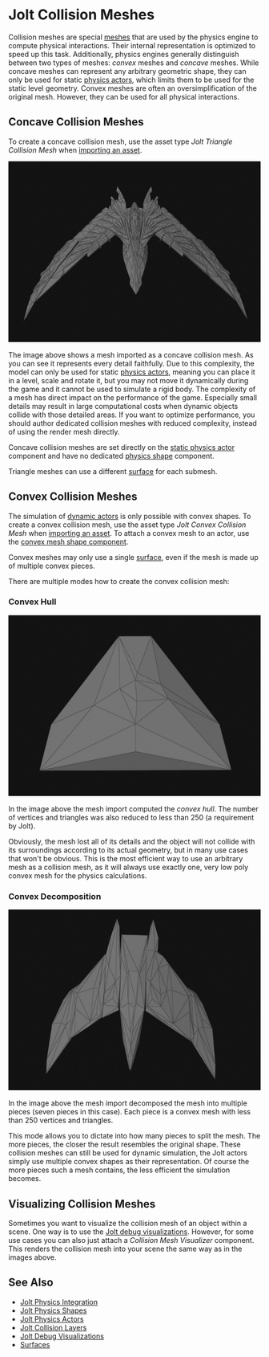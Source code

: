 # Jolt Collision Meshes

Collision meshes are special [meshes](../../../graphics/meshes/meshes-overview.md) that are used by the physics engine to compute physical interactions. Their internal representation is optimized to speed up this task. Additionally, physics engines generally distinguish between two types of meshes: *convex* meshes and *concave* meshes. While concave meshes can represent any arbitrary geometric shape, they can only be used for static [physics actors](../actors/jolt-actors.md), which limits them to be used for the static level geometry. Convex meshes are often an oversimplification of the original mesh. However, they can be used for all physical interactions.

## Concave Collision Meshes

To create a concave collision mesh, use the asset type *Jolt Triangle Collision Mesh* when [importing an asset](../../../assets/import-assets.md).

![Concave Collision Mesh](../media/jolt-colmesh-concave.jpg)

The image above shows a mesh imported as a concave collision mesh. As you can see it represents every detail faithfully. Due to this complexity, the model can only be used for static [physics actors](../actors/jolt-actors.md), meaning you can place it in a level, scale and rotate it, but you may not move it dynamically during the game and it cannot be used to simulate a rigid body. The complexity of a mesh has direct impact on the performance of the game. Especially small details may result in large computational costs when dynamic objects collide with those detailed areas. If you want to optimize performance, you should author dedicated collision meshes with reduced complexity, instead of using the render mesh directly.

Concave collision meshes are set directly on the [static physics actor](../actors/jolt-actors.md) component and have no dedicated [physics shape](jolt-shapes.md) component.

Triangle meshes can use a different [surface](../../../materials/surfaces.md) for each submesh.

## Convex Collision Meshes

The simulation of [dynamic actors](../actors/jolt-dynamic-actor-component.md) is only possible with convex shapes. To create a convex collision mesh, use the asset type *Jolt Convex Collision Mesh* when [importing an asset](../../../assets/import-assets.md). To attach a convex mesh to an actor, use the [convex mesh shape component](jolt-convex-shape-component.md).

Convex meshes may only use a single [surface](../../../materials/surfaces.md), even if the mesh is made up of multiple convex pieces.

There are multiple modes how to create the convex collision mesh:

### Convex Hull

![Convex Hull Collision Mesh](../media/jolt-colmesh-convex.jpg)

In the image above the mesh import computed the *convex hull*. The number of vertices and triangles was also reduced to less than 250 (a requirement by Jolt).

Obviously, the mesh lost all of its details and the object will not collide with its surroundings according to its actual geometry, but in many use cases that won't be obvious. This is the most efficient way to use an arbitrary mesh as a collision mesh, as it will always use exactly one, very low poly convex mesh for the physics calculations.

### Convex Decomposition

![Convex Decomposition Collision Mesh](../media/jolt-colmesh-convex-decomp.jpg)

In the image above the mesh import decomposed the mesh into multiple pieces (seven pieces in this case). Each piece is a convex mesh with less than 250 vertices and triangles.

This mode allows you to dictate into how many pieces to split the mesh. The more pieces, the closer the result resembles the original shape. These collision meshes can still be used for dynamic simulation, the Jolt actors simply use multiple convex shapes as their representation. Of course the more pieces such a mesh contains, the less efficient the simulation becomes.

## Visualizing Collision Meshes

Sometimes you want to visualize the collision mesh of an object within a scene. One way is to use the [Jolt debug visualizations](../jolt-debug-visualizations.md). However, for some use cases you can also just attach a *Collision Mesh Visualizer* component. This renders the collision mesh into your scene the same way as in the images above.

## See Also

* [Jolt Physics Integration](../jolt-overview.md)
* [Jolt Physics Shapes](jolt-shapes.md)
* [Jolt Physics Actors](../actors/jolt-actors.md)
* [Jolt Collision Layers](jolt-collision-layers.md)
* [Jolt Debug Visualizations](../jolt-debug-visualizations.md)
* [Surfaces](../../../materials/surfaces.md)
